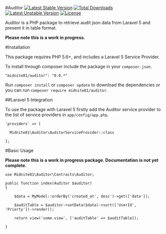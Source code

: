 #Auditor [![Latest Stable Version](https://poser.pugx.org/midnite81/auditor/version)](https://packagist.org/packages/midnite81/auditor) [![Total Downloads](https://poser.pugx.org/midnite81/auditor/downloads)](https://packagist.org/packages/midnite81/auditor) [![Latest Unstable Version](https://poser.pugx.org/midnite81/auditor/v/unstable)](https://packagist.org/packages/midnite81/auditor) [![License](https://poser.pugx.org/midnite81/auditor/license.svg)](https://packagist.org/packages/midnite81/auditor)

Auditor is a PHP package to retrieve audit json data from Laravel 5 and present it in table format.

**Please note this is a work in progress.**

#Installation

This package requires PHP 5.6+, and includes a Laravel 5 Service Provider.

To install through composer include the package in your `composer.json`.

    "midnite81/auditor": "0.0.*"

Run `composer install` or `composer update` to download the dependencies or you can run `composer require midnite81/auditor`.

##Laravel 5 Integration

To use the package with Laravel 5 firstly add the Auditor service provider to the list of service providers 
in `app/config/app.php`.

    'providers' => [

      Midnite81\Auditor\AuditorServiceProvider::class
              
    ];

#Basic Usage

**Please note this is a work in progress package. Documentation is not yet complete.**

    use Midnite81\Auditor\Contracts\Auditor;

    public function index(Auditor $auditor)
    {

        $data = MyModel::orderBy('created_at', desc')->get(['data']);

        $auditTable = $auditor->setData($data)->sort(['UserId', 'Priorty'])->render();

        return view('some.view', ['auditTable' => $auditTable]);

    }
